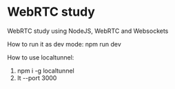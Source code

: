 # WebRTC study

WebRTC study using NodeJS, WebRTC and Websockets

How to run it as dev mode: 
npm run dev

How to use localtunnel:
1) npm i -g localtunnel
2) lt --port 3000